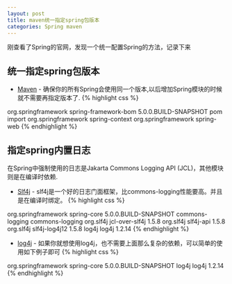 ```yaml
---
layout: post
title: maven统一指定spring包版本
categories: Spring maven
---
```


刚查看了Spring的官网，发现一个统一配置Spring的方法，记录下来

## 统一指定spring包版本
- [Maven](http://mvnrepository.com) - 确保你的所有Spring会使用同一个版本,以后增加Spring模块的时候就不需要再指定版本了.
{% highlight css %}
<dependencyManagement>
    <dependencies>
        <dependency>
            <groupId>org.springframework</groupId>
            <artifactId>spring-framework-bom</artifactId>
            <version>5.0.0.BUILD-SNAPSHOT</version>
            <type>pom</type>
            <scope>import</scope>
        </dependency>
    </dependencies>
</dependencyManagement>

<dependencies>
    <dependency>
        <groupId>org.springframework</groupId>
        <artifactId>spring-context</artifactId>
    </dependency>
    <dependency>
        <groupId>org.springframework</groupId>
        <artifactId>spring-web</artifactId>
    </dependency>
<dependencies>
{% endhighlight %}

## 指定spring内置日志
在Spring中强制使用的日志是Jakarta Commons Logging API (JCL)，其他模块则是在编译时依赖.

- [Slf4j](https://www.jianshu.com/p/805a754053cf) - slf4j是一个好的日志门面框架，比commons-logging性能要高。并且是在编译时绑定。
{% highlight css %}
<dependencies>
    <dependency>
        <groupId>org.springframework</groupId>
        <artifactId>spring-core</artifactId>
        <version>5.0.0.BUILD-SNAPSHOT</version>
        <exclusions>
            <exclusion>
                <groupId>commons-logging</groupId>
                <artifactId>commons-logging</artifactId>
            </exclusion>
        </exclusions>
    </dependency>
    <dependency>
        <groupId>org.slf4j</groupId>
        <artifactId>jcl-over-slf4j</artifactId>
        <version>1.5.8</version>
    </dependency>
    <dependency>
        <groupId>org.slf4j</groupId>
        <artifactId>slf4j-api</artifactId>
        <version>1.5.8</version>
    </dependency>
    <dependency>
        <groupId>org.slf4j</groupId>
        <artifactId>slf4j-log4j12</artifactId>
        <version>1.5.8</version>
    </dependency>
    <dependency>
        <groupId>log4j</groupId>
        <artifactId>log4j</artifactId>
        <version>1.2.14</version>
    </dependency>
</dependencies>
{% endhighlight %}

- [log4j](http://x-stream.github.io/index.html) -  如果你就想使用log4j，也不需要上面那么复杂的依赖，可以简单的使用如下例子即可
{% highlight css %}
<dependencies>
    <dependency>
        <groupId>org.springframework</groupId>
        <artifactId>spring-core</artifactId>
        <version>5.0.0.BUILD-SNAPSHOT</version>
    </dependency>
    <dependency>
        <groupId>log4j</groupId>
        <artifactId>log4j</artifactId>
        <version>1.2.14</version>
    </dependency>
</dependencies>
{% endhighlight %}

<div id="gitalk-container-maven-version"></div>

<script>
  $(document).ready(function() {
    window.initMavenVersionComment();
  })
</script>